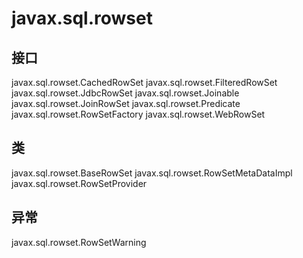 # javax.sql.rowset

## 接口

javax.sql.rowset.CachedRowSet
javax.sql.rowset.FilteredRowSet
javax.sql.rowset.JdbcRowSet
javax.sql.rowset.Joinable
javax.sql.rowset.JoinRowSet
javax.sql.rowset.Predicate
javax.sql.rowset.RowSetFactory
javax.sql.rowset.WebRowSet

## 类

javax.sql.rowset.BaseRowSet
javax.sql.rowset.RowSetMetaDataImpl
javax.sql.rowset.RowSetProvider

## 异常

javax.sql.rowset.RowSetWarning




